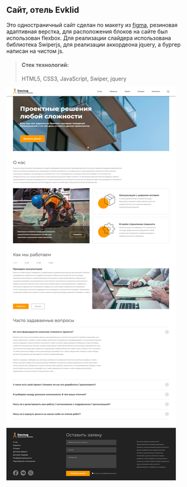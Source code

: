 ## Сайт, отель Evklid

Это одностраничный сайт сделан по макету из [figma](https://www.figma.com/file/9ZBnSDaQlGmp4CcvgxVQwR/Cld?node-id=160%3A1052), резиновая адаптивная верстка, для расположения блоков на сайте был использован flexbox. Для реализации слайдера использована библиотека Swiperjs, для реализации аккордеона jquery, а бургер написан на чистом js.

> #### Стек технологий:
> HTML5, CSS3, JavaScript, Swiper, jquery

![alt text](img/scrin1.webp)
